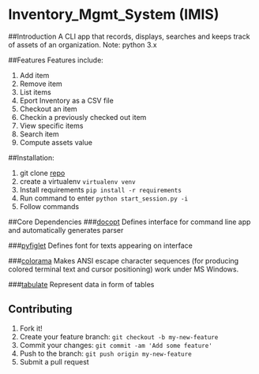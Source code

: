 # Inventory_Mgmt_System (IMIS)
##Introduction
A CLI app that records, displays, searches and keeps track of assets of an organization.
Note: python 3.x

##Features
Features include:

1. Add item
2. Remove item
3. List items
4. Eport Inventory as a CSV file
5. Checkout an item
6. Checkin a previously checked out item
7. View specific items
8. Search item
9. Compute assets value

##Installation:
1. git clone [repo](https://github.com/Muthama-Kahohi/bt-11-IMIS-project.git)
2. create a virtualenv `virtualenv venv`
3. Install requirements `pip install -r requirements`
4. Run command to enter `python start_session.py -i`
5. Follow commands

##Core Dependencies	
###[docopt](http://docopt.org/)
Defines interface for command line app and automatically generates parser

###[pyfiglet](https://pypi.python.org/pypi/pyfiglet)
Defines font for texts appearing on interface

###[colorama](https://pypi.python.org/pypi/colorama)
Makes ANSI escape character sequences (for producing colored terminal text and cursor positioning) work under MS Windows.

###[tabulate](https://pypi.python.org/pypi/tabulate)
Represent data in form of tables

## Contributing
1. Fork it!
2. Create your feature branch: `git checkout -b my-new-feature`
3. Commit your changes: `git commit -am 'Add some feature'`
4. Push to the branch: `git push origin my-new-feature`
5. Submit a pull request 


